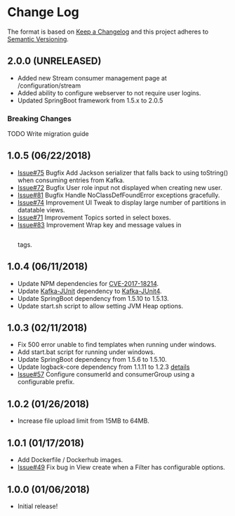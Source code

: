 # Change Log
The format is based on [Keep a Changelog](http://keepachangelog.com/)
and this project adheres to [Semantic Versioning](http://semver.org/).

## 2.0.0 (UNRELEASED)

- Added new Stream consumer management page at /configuration/stream
- Added ability to configure webserver to not require user logins.
- Updated SpringBoot framework from 1.5.x to 2.0.5

### Breaking Changes

TODO Write migration guide

## 1.0.5 (06/22/2018)
- [Issue#75](https://github.com/SourceLabOrg/kafka-webview/issues/75) Bugfix Add Jackson serializer that falls back to using toString() when consuming entries from Kafka.
- [Issue#72](https://github.com/SourceLabOrg/kafka-webview/issues/72) Bugfix User role input not displayed when creating new user.
- [Issue#81](https://github.com/SourceLabOrg/kafka-webview/issues/81) Bugfix Handle NoClassDefFoundError exceptions gracefully.
- [Issue#74](https://github.com/SourceLabOrg/kafka-webview/issues/74) Improvement UI Tweak to display large number of partitions in datatable views.
- [Issue#71](https://github.com/SourceLabOrg/kafka-webview/issues/71) Improvement Topics sorted in select boxes.
- [Issue#83](https://github.com/SourceLabOrg/kafka-webview/issues/83) Improvement Wrap key and message values in <pre></pre> tags. 

## 1.0.4 (06/11/2018)
- Update NPM dependencies for [CVE-2017-18214](https://nvd.nist.gov/vuln/detail/CVE-2017-18214).
- Update [Kafka-JUnit](https://github.com/salesforce/kafka-junit) dependency to [Kafka-JUnit4](https://github.com/salesforce/kafka-junit/tree/master/kafka-junit4).
- Update SpringBoot dependency from 1.5.10 to 1.5.13.
- Update start.sh script to allow setting JVM Heap options.

## 1.0.3 (02/11/2018)
- Fix 500 error unable to find templates when running under windows.
- Add start.bat script for running under windows.
- Update SpringBoot dependency from 1.5.6 to 1.5.10.
- Update logback-core dependency from 1.1.11 to 1.2.3 [details](https://github.com/spring-projects/spring-boot/issues/8635)
- [Issue#57](https://github.com/SourceLabOrg/kafka-webview/issues/57) Configure consumerId and consumerGroup using a configurable prefix.

## 1.0.2 (01/26/2018)
- Increase file upload limit from 15MB to 64MB.

## 1.0.1 (01/17/2018)
- Add Dockerfile / Dockerhub images.
- [Issue#49](https://github.com/SourceLabOrg/kafka-webview/issues/49) Fix bug in View create when a Filter has configurable options.

## 1.0.0 (01/06/2018)
- Initial release!
